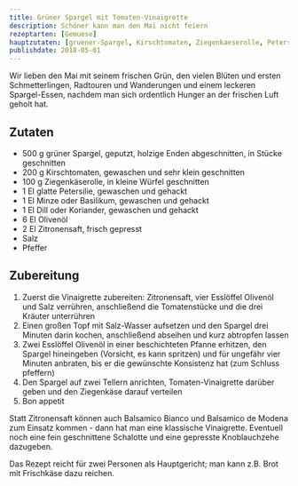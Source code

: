 ```yaml
---
title: Grüner Spargel mit Tomaten-Vinaigrette
description: Schöner kann man den Mai nicht feiern
rezeptarten: [Gemuese]
hauptzutaten: [gruener-Spargel, Kirschtomaten, Ziegenkaeserolle, Petersilie, Minze, Dill]
publishdate: 2018-05-01
---
```


Wir lieben den Mai mit seinem frischen Grün, den vielen Blüten und ersten Schmetterlingen, Radtouren und Wanderungen und einem leckeren Spargel-Essen, nachdem man sich ordentlich Hunger an der frischen Luft geholt hat.


## Zutaten

- 500 g grüner Spargel, geputzt, holzige Enden abgeschnitten, in Stücke geschnitten
- 200 g Kirschtomaten, gewaschen und sehr klein geschnitten
- 100 g Ziegenkäserolle, in kleine Würfel geschnitten
- 1 El glatte Petersilie, gewaschen und gehackt
- 1 El Minze oder Basilikum, gewaschen und gehackt
- 1 El Dill oder Koriander, gewaschen und gehackt
- 6 El Olivenöl
- 2 El Zitronensaft, frisch gepresst
- Salz
- Pfeffer


## Zubereitung

1. Zuerst die Vinaigrette zubereiten: Zitronensaft, vier Esslöffel Olivenöl und Salz verrühren, anschließend die Tomatenstücke und die drei Kräuter unterrühren
2. Einen großen Topf mit Salz-Wasser aufsetzen und den Spargel drei Minuten darin kochen, anschließend abseihen und kurz abtropfen lassen
3. Zwei Esslöffel Olivenöl in einer beschichteten Pfanne erhitzen, den Spargel hineingeben (Vorsicht, es kann spritzen) und für ungefähr vier Minuten anbraten, bis er die gewünschte Konsistenz hat (zum Schluss pfeffern)
4. Den Spargel auf zwei Tellern anrichten, Tomaten-Vinaigrette darüber geben und den Ziegenkäse darauf verteilen
5. Bon appetit

Statt Zitronensaft können auch Balsamico Bianco und Balsamico de Modena zum Einsatz kommen - dann hat man eine klassische Vinaigrette. Eventuell noch eine fein geschnittene Schalotte und eine gepresste Knoblauchzehe dazugeben.

Das Rezept reicht für zwei Personen als Hauptgericht; man kann z.B. Brot mit Frischkäse dazu reichen.
